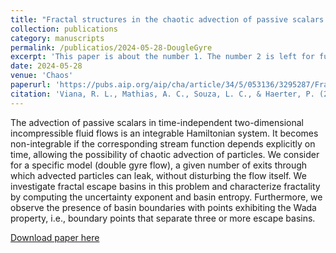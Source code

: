 ```yaml
---
title: "Fractal structures in the chaotic advection of passive scalars in leaky planar hydrodynamical flows"
collection: publications
category: manuscripts
permalink: /publicatios/2024-05-28-DougleGyre
excerpt: 'This paper is about the number 1. The number 2 is left for future work.'
date: 2024-05-28
venue: 'Chaos'
paperurl: 'https://pubs.aip.org/aip/cha/article/34/5/053136/3295287/Fractal-structures-in-the-chaotic-advection-of' # Replace with actual PDF link if available
citation: 'Viana, R. L., Mathias, A. C., Souza, L. C., & Haerter, P. (2024). Fractal structures in the chaotic advection of passive scalars in leaky planar hydrodynamical flows. <i>CHAOS</i>, 34, 053136.'
---
```


The advection of passive scalars in time-independent two-dimensional incompressible fluid flows is an integrable Hamiltonian system. It becomes non-integrable if the corresponding stream function depends explicitly on time, allowing the possibility of chaotic advection of particles. We consider for a specific model (double gyre flow), a given number of exits through which advected particles can leak, without disturbing the flow itself. We investigate fractal escape basins in this problem and characterize fractality by computing the uncertainty exponent and basin entropy. Furthermore, we observe the presence of basin boundaries with points exhibiting the Wada property, i.e., boundary points that separate three or more escape basins.

[Download paper here](https://pubs.aip.org/aip/cha/article/34/5/053136/3295287/Fractal-structures-in-the-chaotic-advection-of)